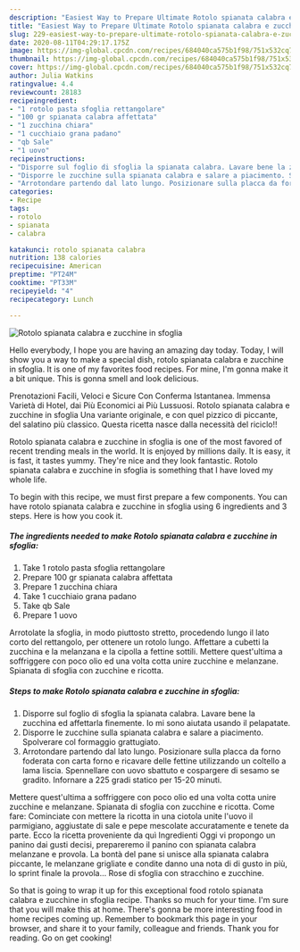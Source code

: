 ```yaml
---
description: "Easiest Way to Prepare Ultimate Rotolo spianata calabra e zucchine in sfoglia"
title: "Easiest Way to Prepare Ultimate Rotolo spianata calabra e zucchine in sfoglia"
slug: 229-easiest-way-to-prepare-ultimate-rotolo-spianata-calabra-e-zucchine-in-sfoglia
date: 2020-08-11T04:29:17.175Z
image: https://img-global.cpcdn.com/recipes/684040ca575b1f98/751x532cq70/rotolo-spianata-calabra-e-zucchine-in-sfoglia-recipe-main-photo.jpg
thumbnail: https://img-global.cpcdn.com/recipes/684040ca575b1f98/751x532cq70/rotolo-spianata-calabra-e-zucchine-in-sfoglia-recipe-main-photo.jpg
cover: https://img-global.cpcdn.com/recipes/684040ca575b1f98/751x532cq70/rotolo-spianata-calabra-e-zucchine-in-sfoglia-recipe-main-photo.jpg
author: Julia Watkins
ratingvalue: 4.4
reviewcount: 28183
recipeingredient:
- "1 rotolo pasta sfoglia rettangolare"
- "100 gr spianata calabra affettata"
- "1 zucchina chiara"
- "1 cucchiaio grana padano"
- "qb Sale"
- "1 uovo"
recipeinstructions:
- "Disporre sul foglio di sfoglia la spianata calabra. Lavare bene la zucchina ed affettarla finemente. Io mi sono aiutata usando il pelapatate."
- "Disporre le zucchine sulla spianata calabra e salare a piacimento. Spolverare col formaggio grattugiato."
- "Arrotondare partendo dal lato lungo. Posizionare sulla placca da forno foderata con carta forno e ricavare delle fettine utilizzando un coltello a lama liscia. Spennellare con uovo sbattuto e cospargere di sesamo se gradito. Infornare a 225 gradi statico per 15-20 minuti."
categories:
- Recipe
tags:
- rotolo
- spianata
- calabra

katakunci: rotolo spianata calabra 
nutrition: 138 calories
recipecuisine: American
preptime: "PT24M"
cooktime: "PT33M"
recipeyield: "4"
recipecategory: Lunch

---
```



![Rotolo spianata calabra e zucchine in sfoglia](https://img-global.cpcdn.com/recipes/684040ca575b1f98/751x532cq70/rotolo-spianata-calabra-e-zucchine-in-sfoglia-recipe-main-photo.jpg)

Hello everybody, I hope you are having an amazing day today. Today, I will show you a way to make a special dish, rotolo spianata calabra e zucchine in sfoglia. It is one of my favorites food recipes. For mine, I'm gonna make it a bit unique. This is gonna smell and look delicious.

Prenotazioni Facili, Veloci e Sicure Con Conferma Istantanea. Immensa Varietà di Hotel, dai Più Economici ai Più Lussuosi. Rotolo spianata calabra e zucchine in sfoglia Una variante originale, e con quel pizzico di piccante, del salatino più classico. Questa ricetta nasce dalla necessità del riciclo!!

Rotolo spianata calabra e zucchine in sfoglia is one of the most favored of recent trending meals in the world. It is enjoyed by millions daily. It is easy, it is fast, it tastes yummy. They're nice and they look fantastic. Rotolo spianata calabra e zucchine in sfoglia is something that I have loved my whole life.


To begin with this recipe, we must first prepare a few components. You can have rotolo spianata calabra e zucchine in sfoglia using 6 ingredients and 3 steps. Here is how you cook it.

<!--inarticleads1-->

##### The ingredients needed to make Rotolo spianata calabra e zucchine in sfoglia:

1. Take 1 rotolo pasta sfoglia rettangolare
1. Prepare 100 gr spianata calabra affettata
1. Prepare 1 zucchina chiara
1. Take 1 cucchiaio grana padano
1. Take qb Sale
1. Prepare 1 uovo


Arrotolate la sfoglia, in modo piuttosto stretto, procedendo lungo il lato corto del rettangolo, per ottenere un rotolo lungo. Affettare a cubetti la zucchina e la melanzana e la cipolla a fettine sottili. Mettere quest&#39;ultima a soffriggere con poco olio ed una volta cotta unire zucchine e melanzane. Spianata di sfoglia con zucchine e ricotta. 

<!--inarticleads2-->

##### Steps to make Rotolo spianata calabra e zucchine in sfoglia:

1. Disporre sul foglio di sfoglia la spianata calabra. Lavare bene la zucchina ed affettarla finemente. Io mi sono aiutata usando il pelapatate.
1. Disporre le zucchine sulla spianata calabra e salare a piacimento. Spolverare col formaggio grattugiato.
1. Arrotondare partendo dal lato lungo. Posizionare sulla placca da forno foderata con carta forno e ricavare delle fettine utilizzando un coltello a lama liscia. Spennellare con uovo sbattuto e cospargere di sesamo se gradito. Infornare a 225 gradi statico per 15-20 minuti.


Mettere quest&#39;ultima a soffriggere con poco olio ed una volta cotta unire zucchine e melanzane. Spianata di sfoglia con zucchine e ricotta. Come fare: Cominciate con mettere la ricotta in una ciotola unite l&#39;uovo il parmigiano, aggiustate di sale e pepe mescolate accuratamente e tenete da parte. Ecco la ricetta proveniente da quì Ingredienti Oggi vi propongo un panino dai gusti decisi, prepareremo il panino con spianata calabra melanzane e provola. La bontà del pane si unisce alla spianata calabra piccante, le melanzane grigliate e condite danno una nota di di gusto in più, lo sprint finale la provola… Rose di sfoglia con stracchino e zucchine. 

So that is going to wrap it up for this exceptional food rotolo spianata calabra e zucchine in sfoglia recipe. Thanks so much for your time. I'm sure that you will make this at home. There's gonna be more interesting food in home recipes coming up. Remember to bookmark this page in your browser, and share it to your family, colleague and friends. Thank you for reading. Go on get cooking!
